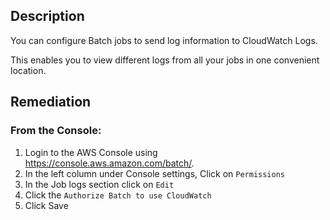 ## Description

You can configure Batch jobs to send log information to CloudWatch Logs.

This enables you to view different logs from all your jobs in one convenient location.

## Remediation

### From the Console:

1. Login to the AWS Console using https://console.aws.amazon.com/batch/.
2. In the left column under Console settings, Click on `Permissions`
3. In the Job logs section click on `Edit`
4. Click the `Authorize Batch to use CloudWatch`
5. Click Save